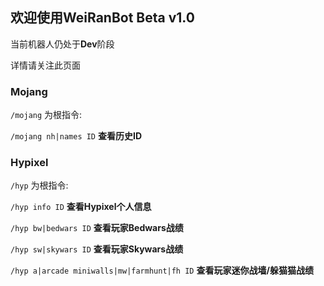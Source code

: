 ## 欢迎使用WeiRanBot Beta v1.0

当前机器人仍处于**Dev**阶段

详情请关注此页面

### Mojang

`/mojang` 为根指令:

`/mojang nh|names ID` **查看历史ID**

### Hypixel

`/hyp` 为根指令:

`/hyp info ID` **查看Hypixel个人信息**

`/hyp bw|bedwars ID` **查看玩家Bedwars战绩**

`/hyp sw|skywars ID` **查看玩家Skywars战绩**

`/hyp a|arcade miniwalls|mw|farmhunt|fh ID` **查看玩家迷你战墙/躲猫猫战绩**
